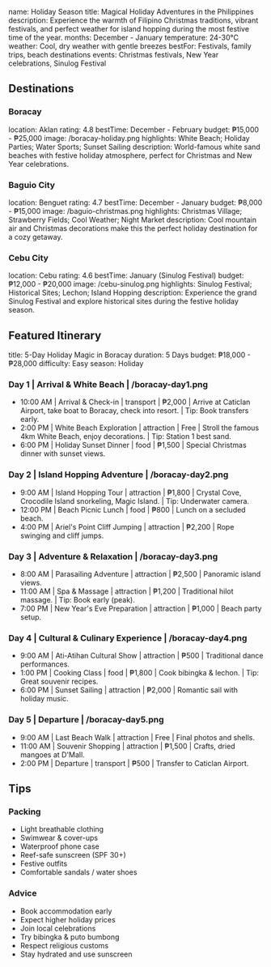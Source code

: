 name: Holiday Season
title: Magical Holiday Adventures in the Philippines
description: Experience the warmth of Filipino Christmas traditions, vibrant festivals, and perfect weather for island hopping during the most festive time of the year.
months: December - January
temperature: 24-30°C
weather: Cool, dry weather with gentle breezes
bestFor: Festivals, family trips, beach destinations
events: Christmas festivals, New Year celebrations, Sinulog Festival

## Destinations

### Boracay
location: Aklan
rating: 4.8
bestTime: December - February
budget: ₱15,000 - ₱25,000
image: /boracay-holiday.png
highlights: White Beach; Holiday Parties; Water Sports; Sunset Sailing
description:
World-famous white sand beaches with festive holiday atmosphere, perfect for Christmas and New Year celebrations.

### Baguio City
location: Benguet
rating: 4.7
bestTime: December - January
budget: ₱8,000 - ₱15,000
image: /baguio-christmas.png
highlights: Christmas Village; Strawberry Fields; Cool Weather; Night Market
description:
Cool mountain air and Christmas decorations make this the perfect holiday destination for a cozy getaway.

### Cebu City
location: Cebu
rating: 4.6
bestTime: January (Sinulog Festival)
budget: ₱12,000 - ₱20,000
image: /cebu-sinulog.png
highlights: Sinulog Festival; Historical Sites; Lechon; Island Hopping
description:
Experience the grand Sinulog Festival and explore historical sites during the festive holiday season.

## Featured Itinerary
title: 5-Day Holiday Magic in Boracay
duration: 5 Days
budget: ₱18,000 - ₱28,000
difficulty: Easy
season: Holiday

### Day 1 | Arrival & White Beach | /boracay-day1.png
- 10:00 AM | Arrival & Check-in | transport | ₱2,000 | Arrive at Caticlan Airport, take boat to Boracay, check into resort. | Tip: Book transfers early.
- 2:00 PM | White Beach Exploration | attraction | Free | Stroll the famous 4km White Beach, enjoy decorations. | Tip: Station 1 best sand.
- 6:00 PM | Holiday Sunset Dinner | food | ₱1,500 | Special Christmas dinner with sunset views.

### Day 2 | Island Hopping Adventure | /boracay-day2.png
- 9:00 AM | Island Hopping Tour | attraction | ₱1,800 | Crystal Cove, Crocodile Island snorkeling, Magic Island. | Tip: Underwater camera.
- 12:00 PM | Beach Picnic Lunch | food | ₱800 | Lunch on a secluded beach.
- 4:00 PM | Ariel's Point Cliff Jumping | attraction | ₱2,200 | Rope swinging and cliff jumps.

### Day 3 | Adventure & Relaxation | /boracay-day3.png
- 8:00 AM | Parasailing Adventure | attraction | ₱2,500 | Panoramic island views.
- 11:00 AM | Spa & Massage | attraction | ₱1,200 | Traditional hilot massage. | Tip: Book early (peak).
- 7:00 PM | New Year's Eve Preparation | attraction | ₱1,000 | Beach party setup.

### Day 4 | Cultural & Culinary Experience | /boracay-day4.png
- 9:00 AM | Ati-Atihan Cultural Show | attraction | ₱500 | Traditional dance performances.
- 1:00 PM | Cooking Class | food | ₱1,800 | Cook bibingka & lechon. | Tip: Great souvenir recipes.
- 6:00 PM | Sunset Sailing | attraction | ₱2,000 | Romantic sail with holiday music.

### Day 5 | Departure | /boracay-day5.png
- 9:00 AM | Last Beach Walk | attraction | Free | Final photos and shells.
- 11:00 AM | Souvenir Shopping | attraction | ₱1,500 | Crafts, dried mangoes at D'Mall.
- 2:00 PM | Departure | transport | ₱500 | Transfer to Caticlan Airport.

## Tips

### Packing
- Light breathable clothing
- Swimwear & cover-ups
- Waterproof phone case
- Reef-safe sunscreen (SPF 30+)
- Festive outfits
- Comfortable sandals / water shoes

### Advice
- Book accommodation early
- Expect higher holiday prices
- Join local celebrations
- Try bibingka & puto bumbong
- Respect religious customs
- Stay hydrated and use sunscreen
